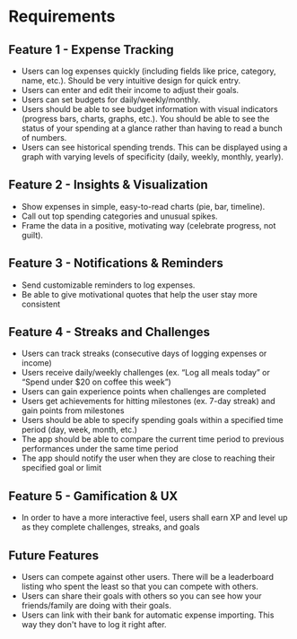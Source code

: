 # Requirements

## Feature 1 - Expense Tracking
- Users can log expenses quickly (including fields like price, category, name, etc.). Should be very intuitive design for quick entry.
- Users can enter and edit their income to adjust their goals.
- Users can set budgets for daily/weekly/monthly. 
- Users should be able to see budget information with visual indicators (progress bars, charts, graphs, etc.). You should be able to see the status of your spending at a glance rather than having to read a bunch of numbers.
- Users can see historical spending trends. This can be displayed using a graph with varying levels of specificity (daily, weekly, monthly, yearly). 

## Feature 2 - Insights & Visualization
- Show expenses in simple, easy-to-read charts (pie, bar, timeline).
- Call out top spending categories and unusual spikes.
- Frame the data in a positive, motivating way (celebrate progress, not guilt).

## Feature 3 - Notifications & Reminders
- Send customizable reminders to log expenses.
- Be able to give motivational quotes that help the user stay more consistent

## Feature 4 - Streaks and Challenges
- Users can track streaks (consecutive days of logging expenses or income)
- Users receive daily/weekly challenges (ex. “Log all meals today” or “Spend under $20 on coffee this week”)
- Users can gain experience points when challenges are completed
- Users get achievements for hitting milestones (ex. 7-day streak) and gain points from milestones
- Users should be able to specify spending goals within a specified time period (day, week, month, etc.)
- The app should be able to compare the current time period to previous performances under the same time period
- The app should notify the user when they are close to reaching their specified goal or limit

## Feature 5 - Gamification & UX

- In order to have a more interactive feel, users shall earn XP and level up as they complete challenges, streaks, and goals 

## Future Features
- Users can compete against other users. There will be a leaderboard listing who spent the least so that you can compete with others. 
- Users can share their goals with others so you can see how your friends/family are doing with their goals. 
- Users can link with their bank for automatic expense importing. This way they don't have to log it right after. 

